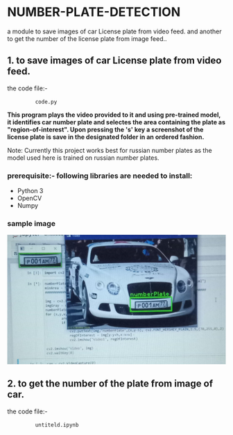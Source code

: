 # NUMBER-PLATE-DETECTION
a module to save images of car License plate from video feed. and another to get the number of the license plate from image feed..


## 1. to save images of car License plate from video feed.

the code file:- 
             
             code.py
                  
                  
**This program plays the video provided to it and using pre-trained model, it identifies car number plate and selectes the area containing the plate as "region-of-interest". Upon pressing the 's' key a screenshot of the license plate is save in the designated folder in an ordered fashion.**

Note: Currently this project works best for russian number plates as the model used here is trained on russian number plates.


### prerequisite:- following libraries are needed to install:

* Python 3
* OpenCV
* Numpy

### sample image

<img src="https://github.com/Shrutisinha22/NUMBER-PLATE-DETECTION/blob/main/sample%20image.JPG"/>

## 2. to get the number of the plate from image of car.

the code file:- 
             
             untiteld.ipynb
